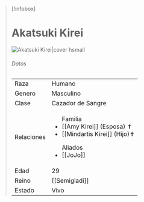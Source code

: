 
> [!infobox]
> # Akatsuki Kirei
> ![Akatsuki Kirei|cover hsmall](https://lh7-rt.googleusercontent.com/docsz/AD_4nXf8wg-hO1J9m7PzPYEXFzPSXYf6gomaoTSkR1z5WykBpxC8LBQGgVmdPhytGIeVW8c4SXABmzutCVVPYpMHBuLdvMO8X5hE1AxRjq_ujcfUDqRsQ9tL--JpxNb4TT4jvzXBl0Lo1Q?key=6DlmzGwOFMJVpTiU4Gx7aA)
> ###### Datos
> |||
> | ---- | ---- |
> | Raza | Humano |
> | Genero | Masculino |
> | Clase | Cazador de Sangre |
> |Relaciones| <ul>Familia<li>[[Amy Kirei]] (Esposa) ✝</li><li>[[Mindartis Kirei]] (Hijo)✝</li></ul><ul>Aliados <li>[[JoJo]]</li></ul>|
> |Edad| 29|
> |Reino| [[Semigladi]]|
> |Estado| Vivo|

